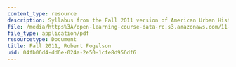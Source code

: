 ```yaml
---
content_type: resource
description: Syllabus from the Fall 2011 version of American Urban History II.
file: /media/https%3A/open-learning-course-data-rc.s3.amazonaws.com/11-014j-american-urban-history-ii-fall-2011/04fb06d4dd6e024a2e501cfe8d956df6_MIT11_014JF11_syllf11.pdf
file_type: application/pdf
resourcetype: Document
title: Fall 2011, Robert Fogelson
uid: 04fb06d4-dd6e-024a-2e50-1cfe8d956df6
---
```

